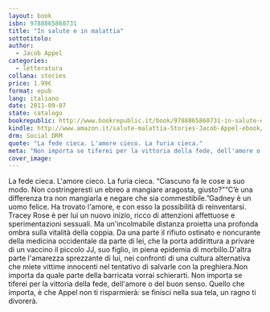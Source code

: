 ```yaml
---
layout: book
isbn: 9788865860731
title: "In salute e in malattia"
sottotitolo:
author:
  - Jacob Appel
categories:
  - letteratura
collana: stories
price: 1.99€
format: epub
lang: italiano
date: 2011-09-07
state: catalogo
bookrepublic: http://www.bookrepublic.it/book/9788865860731-in-salute-e-in-malattia/
kindle: http://www.amazon.it/salute-malattia-Stories-Jacob-Appel-ebook/dp/B00IEFN4K6/
drm: Social DRM
quote: "La fede cieca. L'amore cieco. La furia cieca."
meta: "Non importa se tiferei per la vittoria della fede, dell'amore o del buon senso. Quello che importa, è che Appel non ti risparmierà: se finisci nella sua tela, un ragno ti divorerà."
cover_image:
---
```

La fede cieca. L'amore cieco. La furia cieca. “Ciascuno fa le cose a suo modo. Non costringeresti un ebreo a mangiare aragosta, giusto?”“C’è una differenza tra non mangiarla e negare che sia commestibile.”Gadney è un uomo felice. Ha trovato l'amore, e con esso la possibilità di reinventarsi. Tracey Rose è per lui un nuovo inizio, ricco di attenzioni affettuose e sperimentazioni sessuali. Ma un'incolmabile distanza proietta una profonda ombra sulla vitalità della coppia. Da una parte il rifiuto ostinato e noncurante della medicina occidentale da parte di lei, che la porta addirittura a privare di un vaccino il piccolo JJ, suo figlio, in piena epidemia di morbillo.D'altra parte l'amarezza sprezzante di lui, nei confronti di una cultura alternativa che miete vittime innocenti nel tentativo di salvarle con la preghiera.Non importa da quale parte della barricata vorrai schierarti. Non importa se tiferei per la vittoria della fede, dell'amore o del buon senso. Quello che importa, è che Appel non ti risparmierà: se finisci nella sua tela, un ragno ti divorerà.